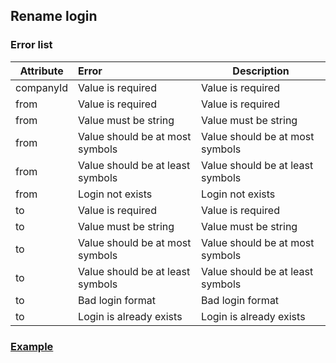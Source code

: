 ## Rename login
### Error list
| Attribute | Error                                        | Description                                                              |
|-----------|:---------------------------------------------|--------------------------------------------------------------------------|
| companyId | Value is required                            | Value is required                    |
| from      | Value is required                            | Value is required                         |
| from      | Value must be string                         | Value must be string                           |
| from      | Value should be at most <max limit> symbols  | Value should be at most <max limit> symbols                       |
| from      | Value should be at least <min limit> symbols | Value should be at least <min limit> symbols                            |
| from      | Login not exists                             | Login not exists |
| to        | Value is required                            | Value is required                           |
| to        | Value must be string                         | Value must be string                             |
| to        | Value should be at most <max limit> symbols  | Value should be at most <max limit> symbols                       |
| to        | Value should be at least <min limit> symbols | Value should be at least <min limit> symbols                            |
| to        | Bad login format                             | Bad login format                 |
| to        | Login is already exists                      | Login is already exists  |

### [Example](https://github.com/cleverlms/integration-docs/blob/main/examples/v2/user/login_rename.json)